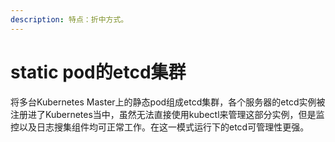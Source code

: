 ```yaml
---
description: 特点：折中方式。
---
```


# static pod的etcd集群



将多台Kubernetes Master上的静态pod组成etcd集群，各个服务器的etcd实例被注册进了Kubernetes当中，虽然无法直接使用kubectl来管理这部分实例，但是监控以及日志搜集组件均可正常工作。在这一模式运行下的etcd可管理性更强。
